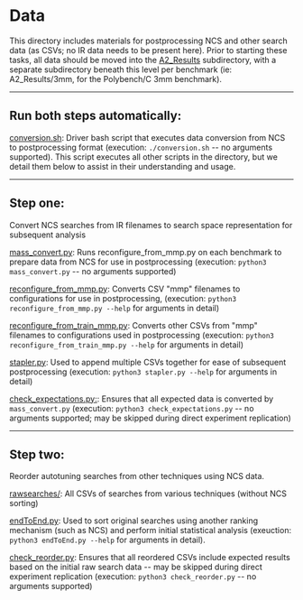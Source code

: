 # Data

This directory includes materials for postprocessing NCS and other search data (as CSVs; no IR data needs to be present here).
Prior to starting these tasks, all data should be moved into the [A2\_Results](./A2_Results) subdirectory, with a separate subdirectory beneath this level per benchmark (ie: A2\_Results/3mm, for the Polybench/C 3mm benchmark).

---

## Run both steps automatically:

[conversion.sh](./conversion.sh): Driver bash script that executes data conversion from NCS to postprocessing format (execution: `./conversion.sh` -- no arguments supported).
This script executes all other scripts in the directory, but we detail them below to assist in their understanding and usage.

---

## Step one:
Convert NCS searches from IR filenames to search space representation for subsequent analysis

[mass\_convert.py](./mass_convert.py): Runs reconfigure\_from\_mmp.py on each benchmark to prepare data from NCS for use in postprocessing (execution: `python3 mass_convert.py` -- no arguments supported)

[reconfigure\_from\_mmp.py](./reconfigure_from_mmp.py): Converts CSV "mmp" filenames to configurations for use in postprocessing, (execution: `python3 reconfigure_from_mmp.py --help` for arguments in detail)

[reconfigure\_from\_train\_mmp.py](./reconfigure_from_train_mmp.py): Converts other CSVs from "mmp" filenames to configurations used in postprocessing (execution: `python3 reconfigure_from_train_mmp.py --help` for arguments in detail)

[stapler.py](./stapler.py): Used to append multiple CSVs together for ease of subsequent postprocessing (execution: `python3 stapler.py --help` for arguments in detail)

[check\_expectations.py:](./check_expectations.py): Ensures that all expected data is converted by `mass_convert.py` (execution: `python3 check_expectations.py` -- no arguments supported; may be skipped during direct experiment replication)

---

## Step two:
Reorder autotuning searches from other techniques using NCS data.

[rawsearches/](./rawsearches): All CSVs of searches from various techniques (without NCS sorting)

[endToEnd.py](./endToEnd.py): Used to sort original searches using another ranking mechanism (such as NCS) and perform initial statistical analysis (exeuction: `python3 endToEnd.py --help` for arguments in detail).

[check\_reorder.py](./check_reorder.py): Ensures that all reordered CSVs include expected results based on the initial raw search data -- may be skipped during direct experiment replication (execution: `python3 check_reorder.py` -- no arguments supported)


